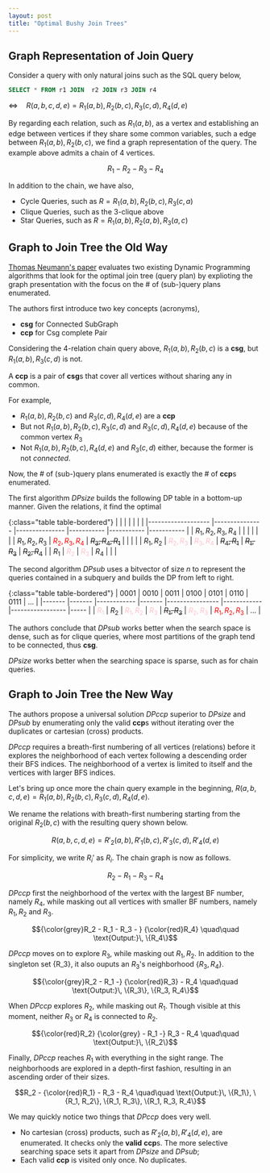 ```yaml
---
layout: post
title: "Optimal Bushy Join Trees"
---
```


## Graph Representation of Join Query

Consider a query with only natural joins such as the SQL query below,


```sql
SELECT * FROM r1 JOIN  r2 JOIN r3 JOIN r4
```

$\Leftrightarrow \quad R(a, b, c, d, e) = R_1(a, b), R_2(b, c), R_3(c, d), R_4(d, e)$

By regarding each relation, such as $R_1(a, b)$, as a vertex and establishing an edge between vertices if they share some common variables, such a edge between $R_1(a, b), R_2(b, c)$, we find a graph representation of the query. The example above admits a chain of 4 vertices.

$$R_1 - R_2 - R_3 - R_4$$

In addition to the chain, we have also,
- Cycle Queries, such as $R = R_1(a, b), R_2(b, c), R_3(c, a)$
- Clique Queries, such as the 3-clique above
- Star Queries, such as $R = R_1(a, b), R_2(a, b), R_3(a, c)$

## Graph to Join Tree the Old Way

[Thomas Neumann's paper](https://dl.acm.org/doi/10.5555/1182635.1164207) evaluates two existing Dynamic Programming algorithms that look for the optimal join tree (query plan) by explioting the graph presentation with the focus on the # of (sub-)query plans enumerated.

The authors first introduce two key concepts (acronyms),
- **csg** for Connected SubGraph 
- **ccp** for Csg complete Pair

Considering the 4-relation chain query above, $R_1(a, b), R_2(b, c)$ is a **csg**, but $R_1(a, b), R_3(c, d)$ is not.

A **ccp** is a pair of **csg**s that cover all vertices without sharing any in common.

For example,
- $R_1(a, b), R_2(b, c)$ and $R_3(c, d), R_4(d, e)$ are a **ccp**
- But not $R_1(a, b), R_2(b, c), R_3(c, d)$ and $R_3(c, d), R_4(d, e)$ because of the common vertex $R_3$
- Not $R_1(a, b), R_2(b, c), R_4(d, e)$ and $R_3(c, d)$ either, because the former is not *connected*.

Now, the # of (sub-)query plans enumerated is exactly the # of **ccp**s enumerated.

The first algorithm $DPsize$ builds the following DP table in a bottom-up manner. Given the relations, it find the optimal 

{:class="table table-bordered"}
|               	|               	|               	|           	|           	|           	|
|-------------------	|---------------	|---------------	|-----------	|-----------	|-----------	|
| $R_1,R_2,R_3,R_4$ 	|               	|               	|           	|           	|           	|
| $R_1,R_2,R_3$     	| <span style="color:red">$R_2,R_3,R_4$</span> 	| ~~$R_3,R_4,R_1$~~ 	|           	|           	|           	|
| $R_1,R_2$         	| <span style="color:pink">$R_2,R_3$</span>     	| <span style="color:pink">$R_3,R_4$</span>     	| ~~$R_4,R_1$~~ 	| ~~$R_1,R_3$~~ 	| ~~$R_2,R_4$~~ 	|
| $R_1$             	| <span style="color:pink">$R_2$</span>         	| <span style="color:pink">$R_3$</span>         	| $R_4$     	|           	|           	|

The second algorithm $DPsub$ uses a bitvector of size $n$ to represent the queries contained in a subquery and builds the DP from left to right.

{:class="table table-bordered"}
| 0001  	| 0010  	| 0011       	| 0100  	| 0101           	| 0110       	| 0111            	| ... 	|
|-------	|-------	|------------	|-------	|----------------	|------------	|-----------------	|-----	|
| <span style="color:pink">$R_1$</span> 	| $R_2$ 	| <span style="color:pink">$R_1, R_2$</span> 	| <span style="color:pink">$R_3$</span> 	| ~~$R_1, R_3$~~ 	| <span style="color:pink">$R_2, R_3$</span> 	| <span style="color:red">$R_1, R_2, R_3$</span> 	| ... 	|

The authors conclude that $DPsub$ works better when the search space is dense, such as for clique queries, where most partitions of the graph tend to be connected, thus **csg**.

$DPsize$ works better when the searching space is sparse, such as for chain queries.

## Graph to Join Tree the New Way

The authors propose a universal solution $DPccp$ superior to $DPsize$ and $DPsub$ by enumerating only the valid **ccp**s without iterating over the duplicates or cartesian (cross) products.

$DPccp$ requires a breath-first numbering of all vertices (relations) before it explores the neighborhood of each vertex following a descending order their BFS indices. The neighborhood of a vertex is limited to itself and the vertices with larger BFS indices.

Let's bring up once more the chain query example in the beginning, $R(a, b, c, d, e) = R_1(a, b), R_2(b, c), R_3(c, d), R_4(d, e)$.

We rename the relations with breath-first numbering starting from the original $R_2(b, c)$ with the resulting query shown below.

$$R(a, b, c, d, e) = R'_2(a, b), R'_1(b, c), R'_3(c, d), R'_4(d, e)$$

For simplicity, we write $R_i'$ as $R_i$. The chain graph is now as follows.

$$R_2 - R_1 - R_3 - R_4$$

$DPccp$ first the neighborhood of the vertex with the largest BF number, namely $R_4$, while masking out all vertices with smaller BF numbers, namely $R_1, R_2$ and $R_3$.

$${\color{grey}R_2 - R_1 - R_3 - } {\color{red}R_4} \quad\quad \text{Output:}\, \{R_4\}$$

$DPccp$ moves on to explore $R_3$, while masking out $R_1, R_2$. In addition to the singleton set \{R_3\}, it also ouputs an $R_3$'s neighborhood $\{R_3, R_4\}$.

$${\color{grey}R_2 - R_1 -} {\color{red}R_3} - R_4 \quad\quad \text{Output:}\, \{R_3\}, \{R_3, R_4\}$$

When $DPccp$ explores $R_2$, while masking out $R_1$. Though visible at this moment, neither $R_3$ or $R_4$ is connected to $R_2$.  

$${\color{red}R_2} {\color{grey} - R_1 -} R_3 - R_4 \quad\quad \text{Output:}\, \{R_2\}$$

Finally, $DPccp$ reaches $R_1$ with everything in the sight range. The neighborhoods are explored in a depth-first fashion, resulting in an ascending order of their sizes.

$$R_2 - {\color{red}R_1} - R_3 - R_4 \quad\quad \text{Output:}\, \{R_1\}, \{R_1, R_2\}, \{R_1, R_3\}, \{R_1, R_3, R_4\}$$

We may quickly notice two things that $DPccp$ does very well.
- No cartesian (cross) products, such as $R'_2(a, b), R'_4(d, e)$, are enumerated. It checks only the **valid** **ccp**s. The more selective searching space sets it apart from $DPsize$ and $DPsub$;
- Each valid **ccp** is visited only once. No duplicates.



